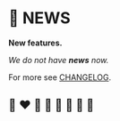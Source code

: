 # 📰 NEWS

**New features.**

*We do not have **news** now.*

For more see [CHANGELOG](CHANGELOG.md).

## 🌈 ❤️ 💛 💚 💙 🤍 🖤 🦄
